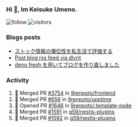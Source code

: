 ### Hi 👋, Im Keisuke Umeno.

<!--
**9renpoto/9renpoto** is a ✨ _special_ ✨ repository because its `README.md` (this file) appears on your GitHub profile.

Here are some ideas to get you started:

- 🔭 I’m currently working on ...
- 🌱 I’m currently learning ...
- 👯 I’m looking to collaborate on ...
- 🤔 I’m looking for help with ...
- 💬 Ask me about ...
- 📫 How to reach me: ...
- 😄 Pronouns: ...
- ⚡ Fun fact: ...
-->

![follow](https://img.shields.io/github/followers/9renpoto?label=Follow&style=social)
![visitors](https://komarev.com/ghpvc/?username=9renpoto&label=Profile%20views&color=0e75b6&style=flat)

### Blogs posts

<!-- BLOG-POST-LIST:START -->
- [ストック情報の優位性を私生活で評価する](https://9renpoto.dev/entry/2023/05/28/stock)
- [Post blog rss feed via dlvrit](https://9renpoto.dev/entry/2023/05/21/twitter-post)
- [deno fresh を用いてブログを作り直しました](https://9renpoto.dev/entry/2023/05/18/recreate_blog)
<!-- BLOG-POST-LIST:END -->

### Activity

<!--START_SECTION:activity-->
1. 🎉 Merged PR [#3754](https://github.com/9renpoto/frontend/pull/3754) in [9renpoto/frontend](https://github.com/9renpoto/frontend)
2. 🎉 Merged PR [#656](https://github.com/9renpoto/upptime/pull/656) in [9renpoto/upptime](https://github.com/9renpoto/upptime)
3. 💪 Opened PR [#1646](https://github.com/9renpoto/.template-node/pull/1646) in [9renpoto/.template-node](https://github.com/9renpoto/.template-node)
4. 🎉 Merged PR [#1591](https://github.com/g59/nestjs-plugins/pull/1591) in [g59/nestjs-plugins](https://github.com/g59/nestjs-plugins)
5. 🎉 Merged PR [#1592](https://github.com/g59/nestjs-plugins/pull/1592) in [g59/nestjs-plugins](https://github.com/g59/nestjs-plugins)
<!--END_SECTION:activity-->

<!--START_SECTION:waka-->
<!--END_SECTION:waka-->
